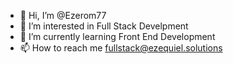 - 👋 Hi, I’m @Ezerom77
- 👀 I’m interested in Full Stack Develpment
- 🌱 I’m currently learning Front End Development
- 📫 How to reach me fullstack@ezequiel.solutions

<!---
Ezerom77/Ezerom77 is a ✨ special ✨ repository because its `README.md` (this file) appears on your GitHub profile.
You can click the Preview link to take a look at your changes.
--->
